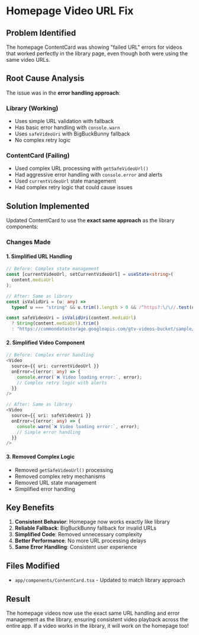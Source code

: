 # Homepage Video URL Fix

## Problem Identified

The homepage ContentCard was showing "failed URL" errors for videos that worked perfectly in the library page, even though both were using the same video URLs.

## Root Cause Analysis

The issue was in the **error handling approach**:

### Library (Working)

- Uses simple URL validation with fallback
- Has basic error handling with `console.warn`
- Uses `safeVideoUri` with BigBuckBunny fallback
- No complex retry logic

### ContentCard (Failing)

- Used complex URL processing with `getSafeVideoUrl()`
- Had aggressive error handling with `console.error` and alerts
- Used `currentVideoUrl` state management
- Had complex retry logic that could cause issues

## Solution Implemented

Updated ContentCard to use the **exact same approach** as the library components:

### Changes Made

#### 1. **Simplified URL Handling**

```typescript
// Before: Complex state management
const [currentVideoUrl, setCurrentVideoUrl] = useState<string>(
  content.mediaUrl
);

// After: Same as library
const isValidUri = (u: any) =>
  typeof u === "string" && u.trim().length > 0 && /^https?:\/\//.test(u.trim());

const safeVideoUri = isValidUri(content.mediaUrl)
  ? String(content.mediaUrl).trim()
  : "https://commondatastorage.googleapis.com/gtv-videos-bucket/sample/BigBuckBunny.mp4";
```

#### 2. **Simplified Video Component**

```typescript
// Before: Complex error handling
<Video
  source={{ uri: currentVideoUrl }}
  onError={(error: any) => {
    console.error(`❌ Video loading error:`, error);
    // Complex retry logic with alerts
  }}
/>

// After: Same as library
<Video
  source={{ uri: safeVideoUri }}
  onError={(error: any) => {
    console.warn(`❌ Video loading error:`, error);
    // Simple error handling
  }}
/>
```

#### 3. **Removed Complex Logic**

- Removed `getSafeVideoUrl()` processing
- Removed complex retry mechanisms
- Removed URL state management
- Simplified error handling

## Key Benefits

1. **Consistent Behavior**: Homepage now works exactly like library
2. **Reliable Fallback**: BigBuckBunny fallback for invalid URLs
3. **Simplified Code**: Removed unnecessary complexity
4. **Better Performance**: No more URL processing delays
5. **Same Error Handling**: Consistent user experience

## Files Modified

- `app/components/ContentCard.tsx` - Updated to match library approach

## Result

The homepage videos now use the exact same URL handling and error management as the library, ensuring consistent video playback across the entire app. If a video works in the library, it will work on the homepage too!

